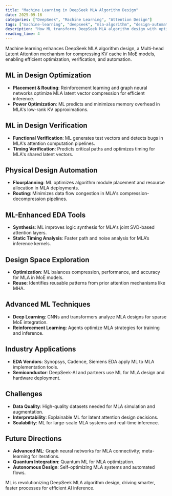 ```yaml
---
title: "Machine Learning in DeepSeek MLA Algorithm Design"
date: 2025-09-16
categories: ["DeepSeek", "Machine Learning", "Attention Design"]
tags: ["machine-learning", "deepseek", "mla-algorithm", "design-automation"]
description: "How ML transforms DeepSeek MLA algorithm design with optimization, verification, and automation for efficient inference."
reading_time: 4
---
```


Machine learning enhances DeepSeek MLA algorithm design, a Multi-head Latent Attention mechanism for compressing KV cache in MoE models, enabling efficient optimization, verification, and automation.

## ML in Design Optimization

- **Placement & Routing**: Reinforcement learning and graph neural networks optimize MLA latent vector compression for efficient inference.
- **Power Optimization**: ML predicts and minimizes memory overhead in MLA's low-rank KV approximations.

## ML in Design Verification

- **Functional Verification**: ML generates test vectors and detects bugs in MLA's attention computation pipelines.
- **Timing Verification**: Predicts critical paths and optimizes timing for MLA's shared latent vectors.

## Physical Design Automation

- **Floorplanning**: ML optimizes algorithm module placement and resource allocation in MLA deployments.
- **Routing**: Minimizes data flow congestion in MLA's compression-decompression pipelines.

## ML-Enhanced EDA Tools

- **Synthesis**: ML improves logic synthesis for MLA's joint SVD-based attention layers.
- **Static Timing Analysis**: Faster path and noise analysis for MLA’s inference kernels.

## Design Space Exploration

- **Optimization**: ML balances compression, performance, and accuracy for MLA in MoE models.
- **Reuse**: Identifies reusable patterns from prior attention mechanisms like MHA.

## Advanced ML Techniques

- **Deep Learning**: CNNs and transformers analyze MLA designs for sparse MoE integration.
- **Reinforcement Learning**: Agents optimize MLA strategies for training and inference.

## Industry Applications

- **EDA Vendors**: Synopsys, Cadence, Siemens EDA apply ML to MLA implementation tools.
- **Semiconductor**: DeepSeek-AI and partners use ML for MLA design and hardware deployment.

## Challenges

- **Data Quality**: High-quality datasets needed for MLA simulation and augmentation.
- **Interpretability**: Explainable ML for latent attention design decisions.
- **Scalability**: ML for large-scale MLA systems and real-time inference.

## Future Directions

- **Advanced ML**: Graph neural networks for MLA connectivity; meta-learning for iterations.
- **Quantum Integration**: Quantum ML for MLA optimization.
- **Autonomous Design**: Self-optimizing MLA systems and automated flows.

ML is revolutionizing DeepSeek MLA algorithm design, driving smarter, faster processes for efficient AI inference.